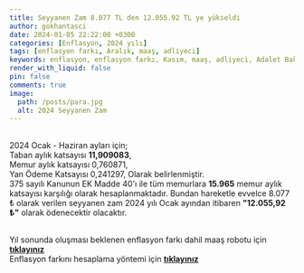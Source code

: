 ```yaml
---
title: Seyyanen Zam 8.077 TL den 12.055.92 TL ye yükseldi
author: gokhantasci
date: 2024-01-05 22:22:00 +0300
categories: [Enflasyon, 2024 yılı]
tags: [enflasyon farkı, Aralık, maaş, adliyeci]
keywords: enflasyon, enflasyon farkı, Kasım, maaş, adliyeci, Adalet Bakanlığı
render_with_liquid: false
pin: false
comments: true
image:
  path: /posts/para.jpg
  alt: 2024 Seyyanen Zam
---
```


<br>2024 Ocak - Haziran ayları için;
<br>Taban aylık katsayısı **11,909083**,
<br>Memur aylık katsayısı 0,760871,
<br>Yan Ödeme Katsayısı 0,241297,
Olarak belirlenmiştir. 
<br>375 sayılı Kanunun EK Madde 40'ı ile tüm memurlara **15.965** memur aylık katsayısı karşılığı olarak hesaplanmaktadır. Bundan hareketle evvelce 8.077 ₺ olarak verilen seyyanen zam 2024 yılı Ocak ayından itibaren  **"12.055,92 ₺"** olarak ödenecektir olacaktır.


<br>Yıl sonunda oluşması beklenen enflasyon farkı dahil maaş robotu için [**tıklayınız**](https://adliyeci.com.tr/maasyeni/) 
<br>Enflasyon farkını hesaplama yöntemi için [**tıklayınız**](https://adliyeci.com.tr/enflasyonfarki/) 
